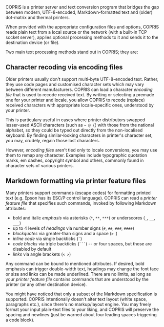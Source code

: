 COPRIS is a printer server and text conversion program that bridges the gap between modern, UTF-8-encoded, Markdown-formatted text and (older) dot-matrix and thermal printers.

When provided with the appropriate configuration files and options, COPRIS reads plain text from a local source or the network (with a built-in TCP socket server), applies optional processing methods to it and sends it to the destination device (or file).

Two main text processing methods stand out in COPRIS; they are:


## Character recoding via encoding files

Older printers usually don't support multi-byte UTF-8-encoded text. Rather, they use code pages and customised character sets which may vary between different manufacturers. COPRIS can load a character *encoding file* that is used to recode received text. By writing or selecting a premade one for your printer and locale, you allow COPRIS to recode (replace) received characters with appropriate locale-specific ones, understood by your printer.

This is particulary useful in cases where printer distributors swapped lesser-used ASCII characters (such as `~ @ {`) with those from the national alphabet, so they could be typed out directly from the non-localised keyboard. By finding similar-looking characters in printer's character set, you may, crudely, regain those lost characters.

However, *encoding files* aren't tied only to locale conversions, you may use them to remap any character. Examples include typographic quotation marks, em dashes, copyright symbol and others, commonly found in character sets of various printers.


## Markdown formatting via printer feature files

Many printers support commands (escape codes) for formatting printed text (e.g. Epson has its ESC/P control language). COPRIS can read a *printer feature file* that specifies such commands, invoked by following Markdown attributes:

- bold and italic *emphasis* via asterisks (`*`, `**`, `***`) or underscores (`_`, `__`, `___`)
- up to 4 levels of *headings* via number signs (`#`, `##`, `###`, `####`)
- *blockquotes* via greater-than signs and a space (`> `)
- *inline code* via single backticks (`` ` ``)
- *code blocks* via triple backticks (`` ``` ``) -- or four spaces, but those are disabled by default
- *links* via angle brackets (`< >`)

Any command can be bound to mentioned attributes. If desired, bold emphasis can trigger double-width text, headings may change the font face or size and links can be made underlined. There are no limits, as long as your *printer feature file* contains commands that are understood by the printer (or any other destination device).

You might have noticed that only a subset of the Markdown specification is supported. COPRIS intentionally doesn't alter text layout (white space, paragraphs etc.), since there's no markup/layout engine. You may freely format your input plain-text files to your liking, and COPRIS will preserve the spacing and newlines (just be warned about four leading spaces triggering a code block).
